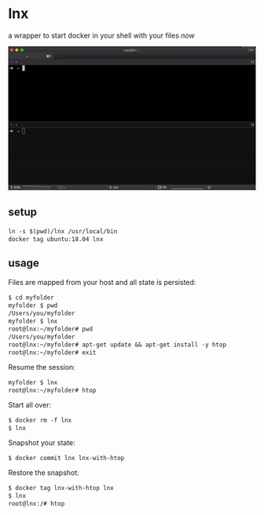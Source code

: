 # lnx

a wrapper to start docker in your shell with your files *now*

![screencast](screencast.gif)

## setup

    ln -s $(pwd)/lnx /usr/local/bin
    docker tag ubuntu:18.04 lnx

## usage

Files are mapped from your host and all state is persisted:

    $ cd myfolder
    myfolder $ pwd
    /Users/you/myfolder
    myfolder $ lnx
    root@lnx:~/myfolder# pwd
    /Users/you/myfolder
    root@lnx:~/myfolder# apt-get update && apt-get install -y htop
    root@lnx:~/myfolder# exit

Resume the session:

    myfolder $ lnx
    root@lnx:~/myfolder# htop

Start all over:

    $ docker rm -f lnx
    $ lnx

Snapshot your state:

    $ docker commit lnx lnx-with-htop

Restore the snapshot:

    $ docker tag lnx-with-htop lnx
    $ lnx
    root@lnx:/# htop
